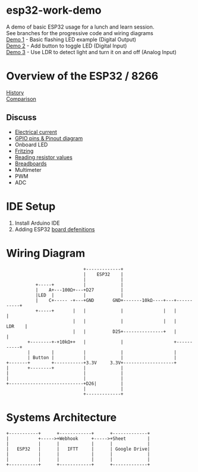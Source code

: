 # esp32-work-demo
A demo of basic ESP32 usage for a lunch and learn session.  
See branches for the progressive code and wiring diagrams  
[Demo 1](../../tree/demo1) - Basic flashing LED example (Digital Output)  
[Demo 2](../../tree/demo2) - Add button to toggle LED (Digital Input)  
[Demo 3](../../tree/demo3) - Use LDR to detect light and turn it on and off (Analog Input)  

# Overview of the ESP32 / 8266
[History](https://en.wikipedia.org/wiki/ESP8266)  
[Comparison](https://makeradvisor.com/esp32-vs-esp8266/)  

## Discuss  
* [Electrical current](https://dronesrate.com/wp-content/uploads/2018/06/Drone-Infographics-ELECTRICITY-A-visual-cheat-sheet-about-electrical-physics-containing-the-mo.jpg)
* [GPIO pins & Pinout diagram](https://components101.com/sites/default/files/component_pin/ESP32-Pinout.png)  
* Onboard LED
* [Fritzing](https://fritzing.org/home/)
* [Reading resistor values](https://www.arrow.com/en/research-and-events/articles/resistor-color-code)
* [Breadboards](https://www.sciencebuddies.org/Files/7326/6/breadboard-row-connections.png)
* Multimeter
* PWM
* ADC



# IDE Setup
1. Install Arduino IDE
2. Adding ESP32 [board defenitions](https://randomnerdtutorials.com/installing-the-esp32-board-in-arduino-ide-windows-instructions/)



# Wiring Diagram
```
                             +-------------+
                             |    ESP32    |
                             |             |
           +-----+           |             |
           |    A+---100Ω+---+D27          |
           |LED  |           |             |
           |    C+----- -+---+GND       GND+-------10kΩ----+---+-----------+
           +-----+       |   |             |               |   |           |
                         |   |             |               |   |    LDR    |
                         |   |          D25+---------------+   |           |
        +--------+-+10kΩ++   |             |                   +-----------+
        |        |           |             |                   |
        | Button |           |             |                   |
+-------+        +-----------+3.3V     3.3V+-------------------+
|       +--------+           |             |
|                            |             |
|                            |             |
+----------------------------+D26|         |
                             |             |
                             +-------------+
```
# Systems Architecture
```
+-----------+      +------------+      +-------------+
|           +----->+Webhook     +----->+Sheet        |
|           |      |            |      |             |
|   ESP32   |      |   IFTT     |      | Google Drive|
|           |      |            |      |             |
|           |      |            |      |             |
+-----------+      +------------+      +-------------+
```
